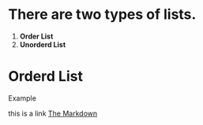 #   There are two types of lists.

1. **Order List** 
2. **Unorderd List**

# **Orderd List**

Example

this is a link [The Markdown](https://www.markdownguide.org/basic-syntax/#code-blocks "this links to markdown")


